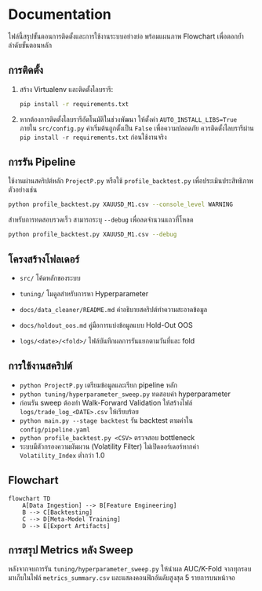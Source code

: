 # Documentation

ไฟล์นี้สรุปขั้นตอนการติดตั้งและการใช้งานระบบอย่างย่อ พร้อมแผนภาพ Flowchart เพื่อตอกย้ำลำดับขั้นตอนหลัก

## การติดตั้ง
1. สร้าง Virtualenv และติดตั้งไลบรารี:
   ```bash
   pip install -r requirements.txt
   ```
2. หากต้องการติดตั้งไลบรารีอัตโนมัติในช่วงพัฒนา ให้ตั้งค่า `AUTO_INSTALL_LIBS=True` ภายใน `src/config.py`
   ค่าเริ่มต้นถูกตั้งเป็น `False` เพื่อความปลอดภัย ควรติดตั้งไลบรารีผ่าน `pip install -r requirements.txt` ก่อนใช้งานจริง

## การรัน Pipeline
ใช้งานผ่านสคริปต์หลัก `ProjectP.py` หรือใช้ `profile_backtest.py` เพื่อประเมินประสิทธิภาพ ตัวอย่างเช่น
```bash
python profile_backtest.py XAUUSD_M1.csv --console_level WARNING
```
สำหรับการทดสอบรวดเร็ว สามารถระบุ `--debug` เพื่อลดจำนวนแถวที่โหลด
```bash
python profile_backtest.py XAUUSD_M1.csv --debug
```

## โครงสร้างโฟลเดอร์
- `src/` โค้ดหลักของระบบ
- `tuning/` โมดูลสำหรับการหา Hyperparameter
- `docs/data_cleaner/README.md` คำอธิบายสคริปต์ทำความสะอาดข้อมูล
- `docs/holdout_oos.md` คู่มือการแบ่งข้อมูลแบบ Hold-Out OOS

- `logs/<date>/<fold>/` ไฟล์บันทึกผลการรันแยกตามวันที่และ fold

## การใช้งานสคริปต์
- `python ProjectP.py` เตรียมข้อมูลและเรียก pipeline หลัก
- `python tuning/hyperparameter_sweep.py` ทดสอบค่า hyperparameter
- ก่อนรัน sweep ต้องทำ Walk-Forward Validation ให้สร้างไฟล์ `logs/trade_log_<DATE>.csv` ให้เรียบร้อย
- `python main.py --stage backtest` รัน backtest ตามค่าใน `config/pipeline.yaml`
- `python profile_backtest.py <CSV>` ตรวจสอบ bottleneck
- ระบบมีตัวกรองความผันผวน (Volatility Filter) ไม่เปิดออร์เดอร์หากค่า `Volatility_Index` ต่ำกว่า 1.0


## Flowchart
```mermaid
flowchart TD
    A[Data Ingestion] --> B[Feature Engineering]
    B --> C[Backtesting]
    C --> D[Meta-Model Training]
    D --> E[Export Artifacts]
```

## การสรุป Metrics หลัง Sweep
หลังจากจบการรัน `tuning/hyperparameter_sweep.py` ให้นำผล AUC/K-Fold จากทุกรอบมาเก็บในไฟล์ `metrics_summary.csv` และแสดงคอนฟิกอันดับสูงสุด 5 รายการบนหน้าจอ
